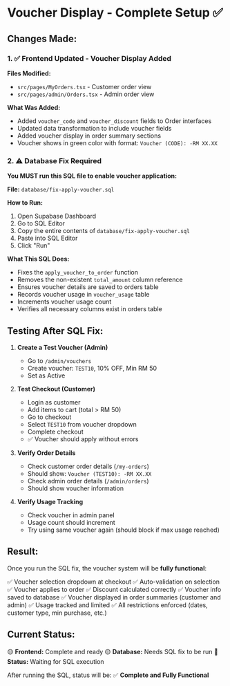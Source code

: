 # Voucher Display - Complete Setup ✅

## Changes Made:

### 1. ✅ Frontend Updated - Voucher Display Added

**Files Modified:**
- `src/pages/MyOrders.tsx` - Customer order view
- `src/pages/admin/Orders.tsx` - Admin order view

**What Was Added:**
- Added `voucher_code` and `voucher_discount` fields to Order interfaces
- Updated data transformation to include voucher fields
- Added voucher display in order summary sections
- Voucher shows in green color with format: `Voucher (CODE): -RM XX.XX`

### 2. ⚠️ Database Fix Required

**You MUST run this SQL file to enable voucher application:**

**File:** `database/fix-apply-voucher.sql`

**How to Run:**
1. Open Supabase Dashboard
2. Go to SQL Editor
3. Copy the entire contents of `database/fix-apply-voucher.sql`
4. Paste into SQL Editor
5. Click "Run"

**What This SQL Does:**
- Fixes the `apply_voucher_to_order` function
- Removes the non-existent `total_amount` column reference
- Ensures voucher details are saved to orders table
- Records voucher usage in `voucher_usage` table
- Increments voucher usage count
- Verifies all necessary columns exist in orders table

## Testing After SQL Fix:

1. **Create a Test Voucher (Admin)**
   - Go to `/admin/vouchers`
   - Create voucher: `TEST10`, 10% OFF, Min RM 50
   - Set as Active

2. **Test Checkout (Customer)**
   - Login as customer
   - Add items to cart (total > RM 50)
   - Go to checkout
   - Select `TEST10` from voucher dropdown
   - Complete checkout
   - ✅ Voucher should apply without errors

3. **Verify Order Details**
   - Check customer order details (`/my-orders`)
   - Should show: `Voucher (TEST10): -RM XX.XX`
   - Check admin order details (`/admin/orders`)
   - Should show voucher information

4. **Verify Usage Tracking**
   - Check voucher in admin panel
   - Usage count should increment
   - Try using same voucher again (should block if max usage reached)

## Result:

Once you run the SQL fix, the voucher system will be **fully functional**:

✅ Voucher selection dropdown at checkout
✅ Auto-validation on selection
✅ Voucher applies to order
✅ Discount calculated correctly
✅ Voucher info saved to database
✅ Voucher displayed in order summaries (customer and admin)
✅ Usage tracked and limited
✅ All restrictions enforced (dates, customer type, min purchase, etc.)

## Current Status:

🟡 **Frontend:** Complete and ready
🟡 **Database:** Needs SQL fix to be run
🔴 **Status:** Waiting for SQL execution

After running the SQL, status will be:
✅ **Complete and Fully Functional**
